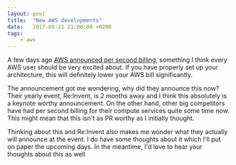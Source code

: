 ```yaml
---
layout: post
title:  "New AWS developments"
date:   2017-09-21 21:00:00 +0200
tags:
    - aws
---
```

A few days ago [AWS announced per second billing][aws-news], something I think every AWS user should be very excited about. If you have properly set up your architecture, this will definitely lower your AWS bill significantly.

The announcement got me wondering, why did they announce this now? Their yearly event, Re:Invent, is 2 months away and I think this absolutely is a keynote worthy announcement. On the other hand, other big competitors have had per second billing for their compute services quite some time now.  This might mean that this isn't as PR worthy as I initially thought.

Thinking about this and Re:Invent also makes me wonder what they actually will announce at the event. I do have some thoughts about it which I'll put on paper the upcoming days. In the meantime, I'd love to hear your thoughts about this as well

[aws-news]: https://aws.amazon.com/blogs/aws/new-per-second-billing-for-ec2-instances-and-ebs-volumes/